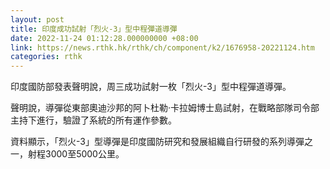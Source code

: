 ```yaml
---
layout: post
title: 印度成功試射「烈火-3」型中程彈道導彈
date: 2022-11-24 01:12:28.000000000 +08:00
link: https://news.rthk.hk/rthk/ch/component/k2/1676958-20221124.htm
categories: rthk
---
```


印度國防部發表聲明說，周三成功試射一枚「烈火-3」型中程彈道導彈。

聲明說，導彈從東部奧迪沙邦的阿卜杜勒·卡拉姆博士島試射，在戰略部隊司令部主持下進行，驗證了系統的所有運作參數。

資料顯示，「烈火-3」型導彈是印度國防研究和發展組織自行研發的系列導彈之一，射程3000至5000公里。
